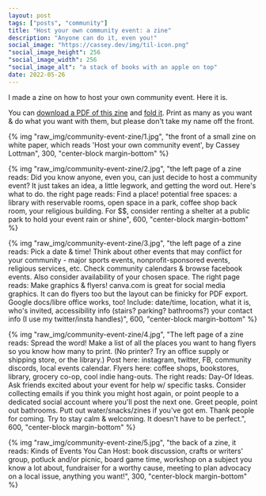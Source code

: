 ```yaml
---
layout: post
tags: ["posts", "community"]
title: "Host your own community event: a zine"
description: "Anyone can do it, even you!"
social_image: "https://cassey.dev/img/til-icon.png"
"social_image_height": 256
"social_image_width": 256
"social_image_alt": "a stack of books with an apple on top"
date: 2022-05-26
---
```



I made a zine on how to host your own community event. Here it is. 

You can [download a PDF of this zine](/files/host-an-event-zine.pdf) and [fold it](https://www.readbrightly.com/how-to-make-zine/). Print as many as you want & do what you want with them, but please don't take my name off the front.

{% img "raw_img/community-event-zine/1.jpg", "the front of a small zine on white paper, which reads 'Host your own community event', by Cassey Lottman", 300, "center-block margin-bottom" %}

{% img "raw_img/community-event-zine/2.jpg", "the left page of a zine reads: Did you know anyone, even you, can just decide to host a community event? It just takes an idea, a little legwork, and getting the word out. Here's what to do. the right page reads: Find a place! potential free spaces: a library with reservable rooms, open space in a park, coffee shop back room, your religious building. For $$, consider renting a shelter at a public park to hold your event rain or shine", 600, "center-block margin-bottom" %}

{% img "raw_img/community-event-zine/3.jpg", "the left page of a zine reads: Pick a date & time! Think about other events that may conflict for your community - major sports events, nonprofit-sponsored events, religious services, etc. Check community calendars & browse facebook events. Also consider availability of your chosen space. The right page reads: Make graphics & flyers! canva.com is great for social media graphics. It can do flyers too but the layout can be finicky for PDF export. Google docs/libre office works, too! Include: date/time, location, what it is, who's invited, accessibility info (stairs? parking? bathrooms?) your contact info (I use my twitter/insta handles)", 600, "center-block margin-bottom" %}

{% img "raw_img/community-event-zine/4.jpg", "The left page of a zine reads: Spread the word! Make a list of all the places you want to hang flyers so you know how many to print. (No printer? Try an office supply or shipping store, or the library.) Post here: instagram, twitter, FB, community discords, local events calendar. Flyers here: coffee shops, bookstores, library, grocery co-op, cool indie hang-outs. The right reads: Day-Of Ideas. Ask friends excited about your event for help w/ specific tasks. Consider collecting emails if you think you might host again, or point people to a dedicated social account where you'll post the next one. Greet people, point out bathrooms. Putt out water/snacks/zines if you've got em. Thank people for coming. Try to stay calm & welcoming. It doesn't have to be perfect.", 600, "center-block margin-bottom" %}

{% img "raw_img/community-event-zine/5.jpg", "the back of a zine, it reads: Kinds of Events You Can Host: book discussion, crafts or writers' group, potluck and/or picnic, board game time, workshop on a subject you know a lot about, fundraiser for a worthy cause, meeting to plan advocacy on a local issue, anything you want!", 300, "center-block margin-bottom" %}


